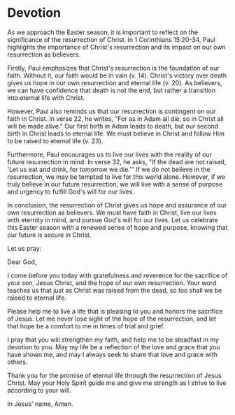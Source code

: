 # Devotion

As we approach the Easter season, it is important to reflect on the significance of the resurrection of Christ. In 1 Corinthians 15:20-34, Paul highlights the importance of Christ's resurrection and its impact on our own resurrection as believers.

Firstly, Paul emphasizes that Christ's resurrection is the foundation of our faith. Without it, our faith would be in vain (v. 14). Christ's victory over death gives us hope in our own resurrection and eternal life (v. 20). As believers, we can have confidence that death is not the end, but rather a transition into eternal life with Christ.

However, Paul also reminds us that our resurrection is contingent on our faith in Christ. In verse 22, he writes, "For as in Adam all die, so in Christ all will be made alive." Our first birth in Adam leads to death, but our second birth in Christ leads to eternal life. We must believe in Christ and follow Him to be raised to eternal life (v. 23).

Furthermore, Paul encourages us to live our lives with the reality of our future resurrection in mind. In verse 32, he asks, "If the dead are not raised, 'Let us eat and drink, for tomorrow we die.'" If we do not believe in the resurrection, we may be tempted to live for this world alone. However, if we truly believe in our future resurrection, we will live with a sense of purpose and urgency to fulfill God's will for our lives.

In conclusion, the resurrection of Christ gives us hope and assurance of our own resurrection as believers. We must have faith in Christ, live our lives with eternity in mind, and pursue God's will for our lives. Let us celebrate this Easter season with a renewed sense of hope and purpose, knowing that our future is secure in Christ.

Let us pray:

Dear God,

I come before you today with gratefulness and reverence for the sacrifice of your son, Jesus Christ, and the hope of our own resurrection. Your word teaches us that just as Christ was raised from the dead, so too shall we be raised to eternal life.

Please help me to live a life that is pleasing to you and honors the sacrifice of Jesus. Let me never lose sight of the hope of the resurrection, and let that hope be a comfort to me in times of trial and grief.

I pray that you will strengthen my faith, and help me to be steadfast in my devotion to you. May my life be a reflection of the love and grace that you have shown me, and may I always seek to share that love and grace with others.

Thank you for the promise of eternal life through the resurrection of Jesus Christ. May your Holy Spirit guide me and give me strength as I strive to live according to your will.

In Jesus' name, Amen.